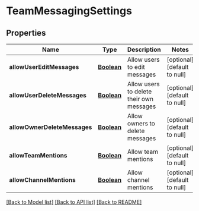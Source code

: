 # TeamMessagingSettings
## Properties

Name | Type | Description | Notes
------------ | ------------- | ------------- | -------------
**allowUserEditMessages** | [**Boolean**](boolean.md) | Allow users to edit messages | [optional] [default to null]
**allowUserDeleteMessages** | [**Boolean**](boolean.md) | Allow users to delete their own messages | [optional] [default to null]
**allowOwnerDeleteMessages** | [**Boolean**](boolean.md) | Allow owners to delete messages | [optional] [default to null]
**allowTeamMentions** | [**Boolean**](boolean.md) | Allow team mentions | [optional] [default to null]
**allowChannelMentions** | [**Boolean**](boolean.md) | Allow channel mentions | [optional] [default to null]

[[Back to Model list]](../README.md#documentation-for-models) [[Back to API list]](../README.md#documentation-for-api-endpoints) [[Back to README]](../README.md)

